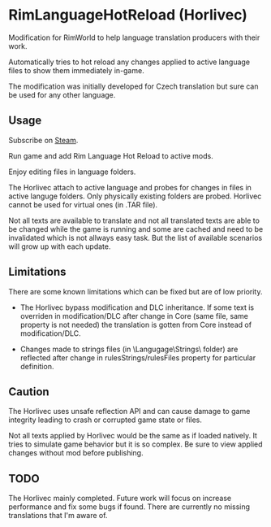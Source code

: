 # RimLanguageHotReload (Horlivec)
Modification for RimWorld to help language translation producers with their work.

Automatically tries to hot reload any changes applied to active language files to show them immediately in-game.

The modification was initially developed for Czech translation but sure can be used for any other language.

## Usage

Subscribe on [Steam](https://steamcommunity.com/sharedfiles/filedetails/?id=2569378701).

Run game and add Rim Language Hot Reload to active mods.

Enjoy editing files in language folders. 

The Horlivec attach to active language and probes for changes in files in active languge folders. Only physically existing folders are probed. Horlivec cannot be used for virtual ones (in .TAR file).

Not all texts are available to translate and not all translated texts are able to be changed while the game is running and some are cached and need to be invalidated which is not allways easy task. But the list of available scenarios will grow up with each update.

## Limitations

There are some known limitations which can be fixed but are of low priority.

- The Horlivec bypass modification and DLC inheritance. If some text is overriden in modification/DLC after change in Core (same file, same property is not needed) the translation is gotten from Core instead of modification/DLC.

- Changes made to strings files (in \Langugage\Strings\ folder) are reflected after change in rulesStrings/rulesFiles property for particular definition. 

## Caution

The Horlivec uses unsafe reflection API and can cause damage to game integrity leading to crash or corrupted game state or files.

Not all texts applied by Horlivec would be the same as if loaded natively. It tries to simulate game behavior but it is so complex. Be sure to view applied changes without mod before publishing.

## TODO
The Horlivec mainly completed. Future work will focus on increase performance and fix some bugs if found. There are currently no missing translations that I'm aware of.
